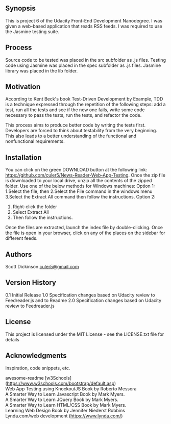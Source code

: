 ## Synopsis

This is project 6 of the Udacity Front-End Development Nanodegree. I was given a web-based application that reads RSS feeds. I was required to use the Jasmine testing suite.
## Process

Source code to be tested was placed in the src subfolder as .js files. Testing code using Jasmine was placed in the spec subfolder as .js files. Jasmine library was placed in the lib folder.

## Motivation

According to Kent Beck's book Test-Driven Development by Example, TDD is a technique expressed through the repetition of the following steps: add a test, run all the tests and see if the new one fails, write some code necessary to pass the tests, run the tests, and refactor the code.

This process aims to produce better code by writing the tests first. Developers are forced to think about testability from the very beginning. This also leads to a better understanding of the functional and nonfunctional requirements.

## Installation

You can click on the green DOWNLOAD button at the following link: https://github.com/culer5/News-Reader-Web-App-Testing. Once the zip file is downloaded to your local drive, unzip all the contents of the zipped folder. Use one of the below methods for Windows machines: Option 1: 
  1.Select the file, then 
  2.Select the File command in the windows menu
  3.Select the  Extract All command then follow the instructions. 
Option 2: 
  1. Right-click the folder 
  2. Select Extract All 
  3. Then follow the instructions.

Once the files are extracted, launch the index file by double-clicking. Once the file is open in your browser, click on any of the places on the sidebar for different feeds. 



## Authors
Scott Dickinson culer5@gmail.com

## Version History
0.1
Initial Release
1.0
Specification changes based on Udacity review to Feedreader.js and to Readme
2.0
Specification changes based on Udacity review to Feedreader.js

## License
This project is licensed under the MIT License - see the LICENSE.txt file for details

## Acknowledgments
Inspiration, code snippets, etc.

awesome-readme
[w3Schools] (https://www.w3schools.com/bootstrap/default.asp)  
Web App Testing using KnockoutJS Book by Roberto Messora  
A Smarter Way to Learn Javascript Book by Mark Myers.  
A Smarter Way to Learn JQuery Book by Mark Myers.  
A Smarter Way to Learn HTML/CSS Book by Mark Myers.  
Learning Web Design Book by Jennifer Niederst Robbins  
Lynda.com/web development (https://www.lynda.com/)  

